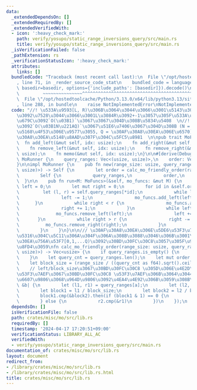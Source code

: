 ```yaml
---
data:
  _extendedDependsOn: []
  _extendedRequiredBy: []
  _extendedVerifiedWith:
  - icon: ':heavy_check_mark:'
    path: verify/yosupo/static_range_inversions_query/src/main.rs
    title: verify/yosupo/static_range_inversions_query/src/main.rs
  _isVerificationFailed: false
  _pathExtension: rs
  _verificationStatusIcon: ':heavy_check_mark:'
  attributes:
    links: []
  bundledCode: "Traceback (most recent call last):\n  File \"/opt/hostedtoolcache/Python/3.13.0/x64/lib/python3.13/site-packages/onlinejudge_verify/documentation/build.py\"\
    , line 71, in _render_source_code_stat\n    bundled_code = language.bundle(stat.path,\
    \ basedir=basedir, options={'include_paths': [basedir]}).decode()\n          \
    \         ~~~~~~~~~~~~~~~^^^^^^^^^^^^^^^^^^^^^^^^^^^^^^^^^^^^^^^^^^^^^^^^^^^^^^^^^^^^^^^^^^\n\
    \  File \"/opt/hostedtoolcache/Python/3.13.0/x64/lib/python3.13/site-packages/onlinejudge_verify/languages/rust.py\"\
    , line 288, in bundle\n    raise NotImplementedError\nNotImplementedError\n"
  code: "//! \u533A\u9593[L, R)\u306B\u3064\u3044\u3066\u3001\u5143\u306E\u7D50\u679C\
    \u3092\u7528\u3044\u3066\u3001L\u3084R\u3092+-1\u3057\u305F\u533A\u9593\u306E\u7D50\
    \u679C\u3092`O(\u03B1)`\u3067\u3067\u304D\u308B\u5834\u5408  \n//! \u5168\u4F53\
    \u3092`O(\u03B1N\u221AQ)`\u3067\u51E6\u7406\u3067\u304D\u308B (N = \u533A\u9593\
    \u5168\u4F53\u306E\u9577\u3055, Q = \u30AF\u30A8\u30EA\u306E\u6570)  \n//! \u30AF\
    \u30A8\u30EA\u5148\u8AAD\u307F\u304C\u5FC5\u8981  \n\npub trait MoFuncs {\n  \
    \  fn add_left(&mut self, idx: usize);\n    fn add_right(&mut self, idx: usize);\n\
    \    fn remove_left(&mut self, idx: usize);\n    fn remove_right(&mut self, idx:\
    \ usize);\n    fn memo(&mut self, idx: usize);\n}\n\n#[derive(Debug)]\npub struct\
    \ MoRunner {\n    query_ranges: Vec<(usize, usize)>,\n    order: Vec<usize>,\n\
    }\n\nimpl MoRunner {\n    pub fn new(range_size: usize, query_ranges: Vec<(usize,\
    \ usize)>) -> Self {\n        let order = calc_mo_friendly_order(range_size, &query_ranges);\n\
    \        Self {\n            query_ranges,\n            order,\n        }\n  \
    \  }\n\n    pub fn run<M: MoFuncs>(&self, mo_funcs: &mut M) {\n        let mut\
    \ left = 0;\n        let mut right = 0;\n        for id in &self.order {\n   \
    \         let (l, r) = self.query_ranges[*id];\n            while left > l {\n\
    \                left -= 1;\n                mo_funcs.add_left(left);\n      \
    \      }\n            while right < r {\n                mo_funcs.add_right(right);\n\
    \                right += 1;\n            }\n            while left < l {\n  \
    \              mo_funcs.remove_left(left);\n                left += 1;\n     \
    \       }\n            while right > r {\n                right -= 1;\n      \
    \          mo_funcs.remove_right(right);\n            }\n            mo_funcs.memo(*id);\n\
    \        }\n    }\n}\n\n/// \u30AF\u30A8\u30EA\u306E\u5DE6\u53F3\u7AEF+-1\u5909\
    \u5316\u304C\u5C11\u306A\u304F\u306A\u308B\u3088\u3046\u306B\u3001\u30AF\u30A8\
    \u30EA\u756A\u53F7[0,1,...Q)\u3092\u30BD\u30FC\u30C8\u3057\u305F\u914D\u5217\u3092\
    \u8FD4\u3059\nfn calc_mo_friendly_order(range_size: usize, query_ranges: &Vec<(usize,\
    \ usize)>) -> Vec<usize> {\n    if query_ranges.is_empty() {\n        return vec![];\n\
    \    }\n    let query_cnt = query_ranges.len();\n    let mut order = (0..query_cnt).collect::<Vec<_>>();\n\
    \    let block_size = (range_size / ((query_cnt as f64).sqrt().ceil() as usize)).max(1);\n\
    \    // left/block_size\u3067\u30BD\u30FC\u30C8 \u305D\u306E\u4E2D\u3067\u306F\
    \u53F3\u7AEF\u3067\u30BD\u30FC\u30C8 \u53F3\u7AEF\u306B\u3064\u3044\u3066\u306F\
    \u6607\u9806\u3068\u964D\u9806\u3092\u4EA4\u4E92\u306B\u3059\u308B\n    order.sort_by(|&a,\
    \ &b| {\n        let (l1, r1) = query_ranges[a];\n        let (l2, r2) = query_ranges[b];\n\
    \        let block1 = l1 / block_size;\n        let block2 = l2 / block_size;\n\
    \        block1.cmp(&block2).then(if (block1 & 1) == 0 {\n            r1.cmp(&r2)\n\
    \        } else {\n            r2.cmp(&r1)\n        })\n    });\n    order\n}\n"
  dependsOn: []
  isVerificationFile: false
  path: crates/misc/mo/src/lib.rs
  requiredBy: []
  timestamp: '2024-04-17 17:20:51+09:00'
  verificationStatus: LIBRARY_ALL_AC
  verifiedWith:
  - verify/yosupo/static_range_inversions_query/src/main.rs
documentation_of: crates/misc/mo/src/lib.rs
layout: document
redirect_from:
- /library/crates/misc/mo/src/lib.rs
- /library/crates/misc/mo/src/lib.rs.html
title: crates/misc/mo/src/lib.rs
---
```

